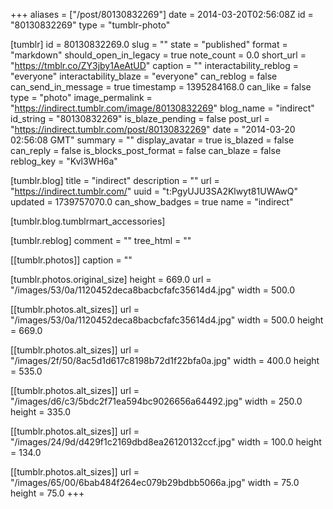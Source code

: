 +++
aliases = ["/post/80130832269"]
date = 2014-03-20T02:56:08Z
id = "80130832269"
type = "tumblr-photo"

[tumblr]
id = 80130832269.0
slug = ""
state = "published"
format = "markdown"
should_open_in_legacy = true
note_count = 0.0
short_url = "https://tmblr.co/ZY3jby1AeAtUD"
caption = ""
interactability_reblog = "everyone"
interactability_blaze = "everyone"
can_reblog = false
can_send_in_message = true
timestamp = 1395284168.0
can_like = false
type = "photo"
image_permalink = "https://indirect.tumblr.com/image/80130832269"
blog_name = "indirect"
id_string = "80130832269"
is_blaze_pending = false
post_url = "https://indirect.tumblr.com/post/80130832269"
date = "2014-03-20 02:56:08 GMT"
summary = ""
display_avatar = true
is_blazed = false
can_reply = false
is_blocks_post_format = false
can_blaze = false
reblog_key = "Kvl3WH6a"

[tumblr.blog]
title = "indirect"
description = ""
url = "https://indirect.tumblr.com/"
uuid = "t:PgyUJU3SA2Klwyt81UWAwQ"
updated = 1739757070.0
can_show_badges = true
name = "indirect"

[tumblr.blog.tumblrmart_accessories]

[tumblr.reblog]
comment = ""
tree_html = ""

[[tumblr.photos]]
caption = ""

[tumblr.photos.original_size]
height = 669.0
url = "/images/53/0a/1120452deca8bacbcfafc35614d4.jpg"
width = 500.0

[[tumblr.photos.alt_sizes]]
url = "/images/53/0a/1120452deca8bacbcfafc35614d4.jpg"
width = 500.0
height = 669.0

[[tumblr.photos.alt_sizes]]
url = "/images/2f/50/8ac5d1d617c8198b72d1f22bfa0a.jpg"
width = 400.0
height = 535.0

[[tumblr.photos.alt_sizes]]
url = "/images/d6/c3/5bdc2f71ea594bc9026656a64492.jpg"
width = 250.0
height = 335.0

[[tumblr.photos.alt_sizes]]
url = "/images/24/9d/d429f1c2169dbd8ea26120132ccf.jpg"
width = 100.0
height = 134.0

[[tumblr.photos.alt_sizes]]
url = "/images/65/00/6bab484f264ec079b29bdbb5066a.jpg"
width = 75.0
height = 75.0
+++
